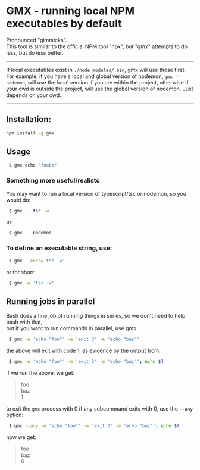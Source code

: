 

# GMX - running local NPM executables by default

Pronounced "gimmicks". <br>
This tool is similar to the official NPM tool "npx", but "gmx" attempts to do less, but do less better.

---------
If local executables exist in `./node_modules/.bin`, gmx will use those first.
For example, if you have a local and global version of nodemon, `gmx -- nodemon`, will use the local version
if you are within the project, otherwise if your cwd is outside the project, will use the global version of nodemon.
Just depends on your cwd.

---------

## Installation:

```bash
npm install -g gmx
```

## Usage

```bash
 $ gmx echo 'foobar'
```


### Something more useful/realistc

You may want to run a local version of typescript/tsc or nodemon, so you would do:

```bash
 $ gmx -- tsc -w
```

or:

```bash
 $ gmx -- nodemon
```


### To define an executable string, use:

```bash
 $ gmx --exec='tsc -w'
```

or for short:

```bash
 $ gmx -e 'tsc -w'
```

## Running jobs in parallel

Bash does a fine job of running things in series, so we don't need to help bash with that,<br>
but if you want to run commands in parallel, use gmx:


```bash
 $ gmx -e 'echo "foo"' -e 'exit 3' -e 'echo "baz"'
```

the above will exit with code 1, as evidence by the output from:


```bash
 $ gmx -e 'echo "foo"' -e 'exit 3' -e 'echo "baz"'; echo $?
```

if we run the above, we get:

> foo <br> 
> baz <br>
> 1


to exit the `gmx` process with 0 if any subcommand exits with 0, use the `--any` option:


```bash
 $ gmx --any -e 'echo "foo"' -e 'exit 3' -e 'echo "baz"'; echo $?
```

now we get:

> foo <br>
> baz <br>
> 0


